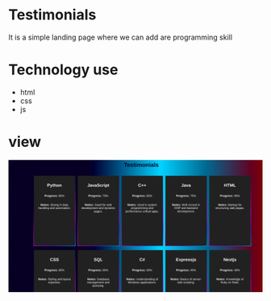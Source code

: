 # Testimonials

It is  a simple landing page where we can add are programming skill

# Technology use 
- html
- css
- js

# view
![view](asset/view.png)
